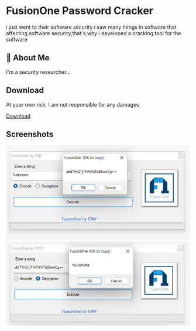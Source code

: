 
# FusionOne Password Cracker

i just went to their software security i saw many things in software that affecting software security,that's why i developed a cracking tool for the software

## 🚀 About Me
I'm a  security researcher...


## Download

At your own risk, I am not responsible for any damages

[Download](https://github.com/yaseenemv/FusionOne/releases/tag/v1)


## Screenshots

![App Screenshot](https://github.com/yaseenemv/FusionOne/blob/main/Screenshots/encrypting.png?raw=true)
![App Screenshot](https://github.com/yaseenemv/FusionOne/blob/main/Screenshots/decrypting.png?raw=true)
